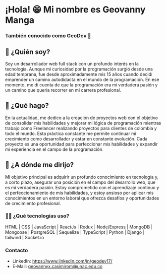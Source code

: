 <!-- Encabezado -->
# ¡Hola! 😁 Mi nombre es Geovanny Manga
### También conocido como GeoDev 👀

<!-- Sección de presentación -->
## 💭 ¿Quién soy?
Soy un desarrollador web full stack con un profundo interés en la tecnología. Aunque mi curiosidad por la programación surgió desde una edad temprana, fue desde aproximadamente mis 15 años cuando decidí emprender un camino autodidacta en el mundo de la programación. En ese momento, me di cuenta de que la programación era mi verdadera pasión y un camino que quería recorrer en mi carrera profesional.

<!-- Sección de proyectos -->
## 🤺 ¿Qué hago?
En la actualidad, me dedico a la creación de proyectos web con el objetivo de consolidar mis habilidades y mejorar mi lógica de programación mientras trabajo como Freelancer realizando proyectos para clientes de colombia y todo el mundo. Esta práctica constante me permite continuar mi crecimiento como desarrollador y estar en constante evolución. Cada proyecto es una oportunidad para perfeccionar mis habilidades y expandir mi experiencia en el campo de la programación.

<!-- Sección de objetivos -->
## 🚀 ¿A dónde me dirijo?
Mi objetivo principal es adquirir un profundo conocimiento en tecnología y, a corto plazo, asegurar una posición en el campo del desarrollo web, que es mi verdadera pasión. Estoy comprometido con el aprendizaje continuo y el perfeccionamiento de mis habilidades, y estoy ansioso por aplicar mis conocimientos en un entorno laboral que ofrezca desafíos y oportunidades de crecimiento profesional.

<!-- Sección de tecnologías -->
### 🧑‍💻 ¿Qué tecnologías uso?
HTML | CSS | JavaScript | ReactJs | Redux | Node/Express | MongoDB | Mongoose | PostgreSQL | Sequelize | TypeScript | Python | Django | tailwind | Socket.io

<!-- Sección de contacto -->
### Contacto
- LinkedIn: https://www.linkedin.com/in/geodev17/
- E-Mail: geovannyx.casimirom@unac.edu.co
